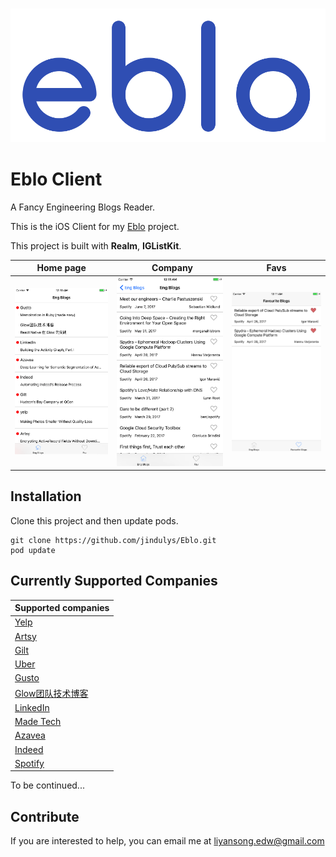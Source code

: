 <h3 align="center">
    <img src="Images/eblo.png" width=540 alt="Ji: a Swift XML/HTML parser" />
</h3>

# Eblo Client
A Fancy Engineering Blogs Reader.

This is the iOS Client for my [Eblo](https://github.com/jindulys/EbloVaporServer) project.

This project is built with **Realm**, **IGListKit**.

Home page |   Company |  Favs
:-------------------------:|:-------------------------:|:-------------------:
![](https://raw.githubusercontent.com/jindulys/Eblo/master/Images/home.png)  |  ![](https://raw.githubusercontent.com/jindulys/Eblo/master/Images/company.png) | ![](https://raw.githubusercontent.com/jindulys/Eblo/master/Images/fav.png)

## Installation

Clone this project and then update pods.

    git clone https://github.com/jindulys/Eblo.git
    pod update
    
## Currently Supported Companies

Supported companies         | 
---------------- |
[Yelp](https://engineeringblog.yelp.com/) |
[Artsy](https://artsy.github.io/) |
[Gilt](http://tech.gilt.com) |
[Uber](http://eng.uber.com/) |
[Gusto](http://engineering.gusto.com/) |
[Glow团队技术博客](http://tech.glowing.com/cn/) |
[LinkedIn](https://engineering.linkedin.com/blog) |
[Made Tech](https://www.madetech.com/blog) |
[Azavea](https://www.azavea.com/blog/category/software-development/) |
[Indeed](http://engineering.indeedblog.com/blog/) |
[Spotify](https://labs.spotify.com) |
   
To be continued...

## Contribute
If you are interested to help, you can email me at liyansong.edw@gmail.com

